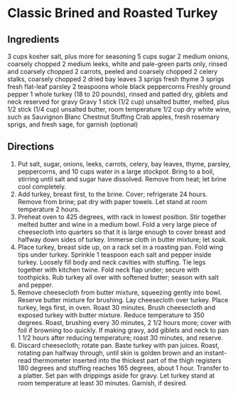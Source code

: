 # Classic Brined and Roasted Turkey

## Ingredients
3 cups kosher salt, plus more for seasoning
5 cups sugar
2 medium onions, coarsely chopped
2 medium leeks, white and pale-green parts only, rinsed and coarsely chopped
2 carrots, peeled and coarsely chopped
2 celery stalks, coarsely chopped
2 dried bay leaves
3 sprigs fresh thyme
3 sprigs fresh flat-leaf parsley
2 teaspoons whole black peppercorns
Freshly ground pepper
1 whole turkey (18 to 20 pounds), rinsed and patted dry, giblets and neck reserved for gravy
Gravy
1 stick (1/2 cup) unsalted butter, melted, plus 1/2 stick (1/4 cup) unsalted butter, room temperature
1/2 cup dry white wine, such as Sauvignon Blanc
Chestnut Stuffing
Crab apples, fresh rosemary sprigs, and fresh sage, for garnish (optional)

## Directions
1. Put salt, sugar, onions, leeks, carrots, celery, bay leaves, thyme, parsley, peppercorns, and 10 cups water in a large stockpot. Bring to a boil, stirring until salt and sugar have dissolved. Remove from heat; let brine cool completely.
1. Add turkey, breast first, to the brine. Cover; refrigerate 24 hours. Remove from brine; pat dry with paper towels. Let stand at room temperature 2 hours.
1. Preheat oven to 425 degrees, with rack in lowest position. Stir together melted butter and wine in a medium bowl. Fold a very large piece of cheesecloth into quarters so that it is large enough to cover breast and halfway down sides of turkey. Immerse cloth in butter mixture; let soak.
1. Place turkey, breast side up, on a rack set in a roasting pan. Fold wing tips under turkey. Sprinkle 1 teaspoon each salt and pepper inside turkey. Loosely fill body and neck cavities with stuffing. Tie legs together with kitchen twine. Fold neck flap under; secure with toothpicks. Rub turkey all over with softened butter; season with salt and pepper.
1. Remove cheesecloth from butter mixture, squeezing gently into bowl. Reserve butter mixture for brushing. Lay cheesecloth over turkey. Place turkey, legs first, in oven. Roast 30 minutes. Brush cheesecloth and exposed turkey with butter mixture. Reduce temperature to 350 degrees. Roast, brushing every 30 minutes, 2 1/2 hours more; cover with foil if browning too quickly. If making gravy, add giblets and neck to pan 1 1/2 hours after reducing temperature; roast 30 minutes, and reserve.
1. Discard cheesecloth; rotate pan. Baste turkey with pan juices. Roast, rotating pan halfway through, until skin is golden brown and an instant-read thermometer inserted into the thickest part of the thigh registers 180 degrees and stuffing reaches 165 degrees, about 1 hour. Transfer to a platter. Set pan with drippings aside for gravy. Let turkey stand at room temperature at least 30 minutes. Garnish, if desired.